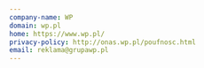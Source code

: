 ```yaml
---
company-name: WP
domain: wp.pl
home: https://www.wp.pl/
privacy-policy: http://onas.wp.pl/poufnosc.html
email: reklama@grupawp.pl
---
```




